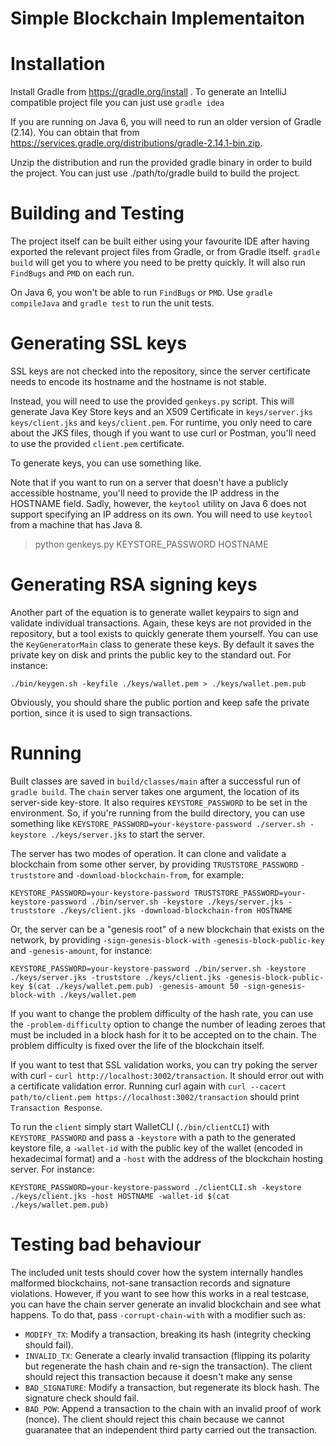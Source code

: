 # Simple Blockchain Implementaiton

# Installation
Install Gradle from https://gradle.org/install . To generate an IntelliJ compatible project
file you can just use `gradle idea`

If you are running on Java 6, you will need to run an older version of Gradle
(2.14). You can obtain that from https://services.gradle.org/distributions/gradle-2.14.1-bin.zip.

Unzip the distribution and run the provided gradle binary in order to build
the project. You can just use ./path/to/gradle build to build the project.

# Building and Testing

The project itself can be built either using your favourite IDE after having exported the relevant project files from Gradle, or from Gradle itself. `gradle build` will get you to where you need to be pretty quickly. It will also run `FindBugs` and `PMD` on each run.

On Java 6, you won't be able to run `FindBugs` or `PMD`. Use `gradle compileJava` and `gradle test` to run
the unit tests.

# Generating SSL keys
SSL keys are not checked into the repository, since the server certificate needs to encode its hostname and the hostname is not stable.

Instead, you will need to use the provided `genkeys.py` script. This will generate Java Key Store keys and an X509 Certificate in `keys/server.jks` `keys/client.jks` and `keys/client.pem`. For runtime, you only need to care about the JKS files, though if you want to use curl or Postman, you'll need to use the provided `client.pem` certificate.

To generate keys, you can use something like.

Note that if you want to run on a server that doesn't have a publicly accessible
hostname, you'll need to provide the IP address in the HOSTNAME field. Sadly, however, the `keytool` utility
on Java 6 does not support specifying an IP address on its own. You will need to use `keytool` from a machine that has Java 8.

> python genkeys.py KEYSTORE_PASSWORD HOSTNAME

# Generating RSA signing keys
Another part of the equation is to generate wallet keypairs to sign and
validate individual transactions. Again, these keys are not provided in the
repository, but a tool exists to quickly generate them yourself. You can use
the `KeyGeneratorMain` class to generate these keys. By default it saves
the private key on disk and prints the public key to the standard out.
For instance:

    ./bin/keygen.sh -keyfile ./keys/wallet.pem > ./keys/wallet.pem.pub

Obviously, you should share the public portion and keep safe the private
portion, since it is used to sign transactions.

# Running

Built classes are saved in `build/classes/main` after a successful run of `gradle build`. The `chain` server takes one argument, the location of its server-side key-store. It also requires `KEYSTORE_PASSWORD` to be set in the environment. So, if you're running from the build directory, you can use something like `KEYSTORE_PASSWORD=your-keystore-password ./server.sh -keystore ./keys/server.jks` to start the server.

The server has two modes of operation. It can clone and validate a blockchain
from some other server, by providing `TRUSTSTORE_PASSWORD` `-truststore` and
`-download-blockchain-from`, for example:

    KEYSTORE_PASSWORD=your-keystore-password TRUSTSTORE_PASSWORD=your-keystore-password ./bin/server.sh -keystore ./keys/server.jks -truststore ./keys/client.jks -download-blockchain-from HOSTNAME

Or, the server can be a "genesis root" of a new blockchain that exists
on the network, by providing `-sign-genesis-block-with` `-genesis-block-public-key`
and `-genesis-amount`, for instance:

    KEYSTORE_PASSWORD=your-keystore-password ./bin/server.sh -keystore ./keys/server.jks -truststore ./keys/client.jks -genesis-block-public-key $(cat ./keys/wallet.pem.pub) -genesis-amount 50 -sign-genesis-block-with ./keys/wallet.pem

If you want to change the problem difficulty of the hash rate, you can use the
`-problem-difficulty` option to change the number of leading zeroes that must
be included in a block hash for it to be accepted on to the chain. The problem
difficulty is fixed over the life of the blockchain itself.

If you want to test that SSL validation works, you can try poking the server with curl - `curl http://localhost:3002/transaction`. It should error out with a certificate validation error. Running curl again with `curl --cacert path/to/client.pem https://localhost:3002/transaction` should print `Transaction Response`.

To run the `client` simply start WalletCLI (`./bin/clientCLI`) with `KEYSTORE_PASSWORD`
and pass a `-keystore` with a path to the generated keystore file, a `-wallet-id`
with the public key of the wallet (encoded in hexadecimal format) and a
`-host` with the address of the blockchain hosting server. For instance:

    KEYSTORE_PASSWORD=your-keystore-password ./clientCLI.sh -keystore ./keys/client.jks -host HOSTNAME -wallet-id $(cat ./keys/wallet.pem.pub)

# Testing bad behaviour

The included unit tests should cover how the system internally handles malformed
blockchains, not-sane transaction records and signature violations. However, if
you want to see how this works in a real testcase, you can have the chain server
generate an invalid blockchain and see what happens. To do that, pass
`-corrupt-chain-with` with a modifier such as:

* `MODIFY_TX`: Modify a transaction, breaking its hash (integrity checking
               should fail).
* `INVALID_TX`: Generate a clearly invalid transaction (flipping its polarity
                but regenerate the hash chain and re-sign the transaction). The
                client should reject this transaction because it doesn't
                make any sense
* `BAD_SIGNATURE`: Modify a transaction, but regenerate its block hash. The
                   signature check should fail.
* `BAD_POW`: Append a transaction to the chain with an invalid proof of work
             (nonce). The client should reject this chain because we cannot
             guaranatee that an independent third party carried out the
             transaction.

